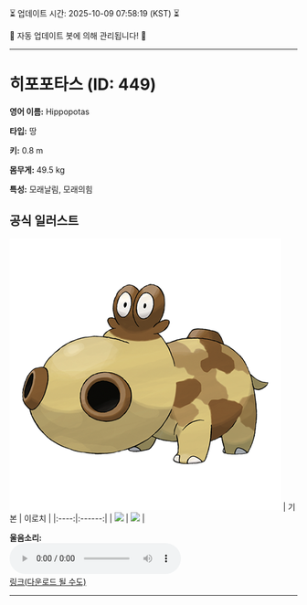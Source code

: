 
⏳ 업데이트 시간: 2025-10-09 07:58:19 (KST) ⏳

🤖 자동 업데이트 봇에 의해 관리됩니다! 🤖

---

# 히포포타스 (ID: 449)
**영어 이름:** Hippopotas

**타입:** 땅

**키:** 0.8 m

**몸무게:** 49.5 kg

**특성:** 모래날림, 모래의힘

## 공식 일러스트
![](https://raw.githubusercontent.com/PokeAPI/sprites/master/sprites/pokemon/other/official-artwork/449.png)
| 기본 | 이로치 |
|:----:|:------:|
| <img src="http://play.pokemonshowdown.com/sprites/ani/hippopotas.gif" width="200"> | <img src="http://play.pokemonshowdown.com/sprites/ani-shiny/hippopotas.gif" width="200"> |

**울음소리:**<br><audio controls src="https://raw.githubusercontent.com/PokeAPI/cries/main/cries/pokemon/latest/449.ogg"></audio><br> [링크(다운로드 될 수도)](https://raw.githubusercontent.com/PokeAPI/cries/main/cries/pokemon/latest/449.ogg)


---
